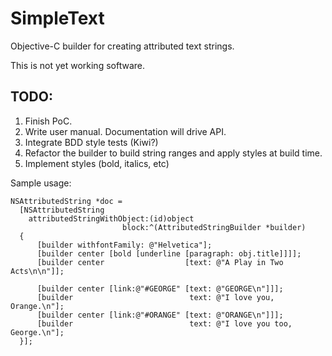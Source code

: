 SimpleText
==========

Objective-C builder for creating attributed text strings.

This is not yet working software.

## TODO:
 1. Finish PoC.
 1. Write user manual. Documentation will drive API.
 1. Integrate BDD style tests (Kiwi?)
 1. Refactor the builder to build string ranges and apply styles at build time.
 1. Implement styles (bold, italics, etc)


Sample usage:

    NSAttributedString *doc =
      [NSAttributedString
        attributedStringWithObject:(id)object
                             block:^(AttributedStringBuilder *builder)
      {
          [builder withfontFamily: @"Helvetica"];
          [builder center [bold [underline [paragraph: obj.title]]]];
          [builder center                  [text: @"A Play in Two Acts\n\n"]];

          [builder center [link:@"#GEORGE" [text: @"GEORGE\n"]]];
          [builder                          text: @"I love you, Orange.\n"];
          [builder center [link:@"#ORANGE" [text: @"ORANGE\n"]]];
          [builder                          text: @"I love you too, George.\n"];
      }];
